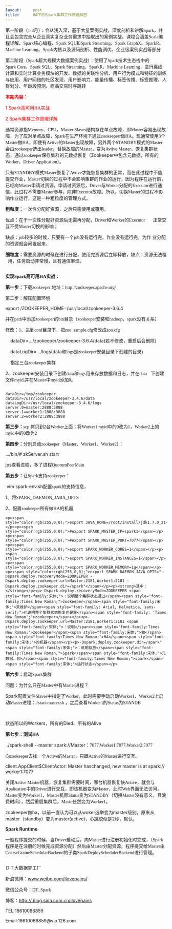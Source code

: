 ```yaml
---
layout:     post
title:      HA下的Spark集群工作原理解密
---
```

<div id="article_content" class="article_content clearfix csdn-tracking-statistics" data-pid="blog" data-mod="popu_307" data-dsm="post">
								            <link rel="stylesheet" href="https://csdnimg.cn/release/phoenix/template/css/ck_htmledit_views-f76675cdea.css">
						<div class="htmledit_views" id="content_views">
                
<p><span style="font-size:14px;">第一阶段（<span style="font-family:'Times New Roman';">1-3</span><span style="font-family:'宋体';">月）：会从浅入深，基于大量案例实战，深度剖析和讲解</span><span style="font-family:'Times New Roman';">Spark</span><span style="font-family:'宋体';">，并且会包含完全从企业真实复杂业务需求中抽取出的案例实战。课程会涵盖</span><span style="font-family:'Times New Roman';">Scala</span><span style="font-family:'宋体';">编程详解、</span><span style="font-family:'Times New Roman';">Spark</span><span style="font-family:'宋体';">核心编程、</span><span style="font-family:'Times New Roman';">Spark SQL</span><span style="font-family:'宋体';">和</span><span style="font-family:'Times New Roman';">Spark Streaming</span><span style="font-family:'宋体';">、</span><span style="font-family:'Times New Roman';">Spark GraphX</span><span style="font-family:'宋体';">、</span><span style="font-family:'Times New Roman';">SparkR</span><span style="font-family:'宋体';">、</span><span style="font-family:'Times New Roman';">Machine Learning</span><span style="font-family:'宋体';">、</span><span style="font-family:'Times New Roman';">Spark</span><span style="font-family:'宋体';">内核以及源码剖析、性能调优、企业级案例实战等部分</span></span></p>
<p><span style="font-size:14px;">第二阶段（<span style="font-family:'Times New Roman';">Spark</span><span style="font-family:'宋体';">超大规模大数据案例实战）：使用了</span><span style="font-family:'Times New Roman';">Spark</span><span style="font-family:'宋体';">技术生态栈中的</span><span style="font-family:'Times New Roman';">Spark Core</span><span style="font-family:'宋体';">、</span><span style="font-family:'Times New Roman';">Spark SQL</span><span style="font-family:'宋体';">、</span><span style="font-family:'Times New Roman';">Spark Streaming</span><span style="font-family:'宋体';">、</span><span style="font-family:'Times New Roman';">SparkR</span><span style="font-family:'宋体';">、</span><span style="font-family:'Times New Roman';">Machine Learning</span><span style="font-family:'宋体';">，进行离线计算和实时计算业务模块的开发、数据的关联性分析、用户行为模式和特征的训练与应用、用户网络的社区发现、用户影响力、能量传播、标签传播、标签推理、人群划分、年龄段预测、商品交易时序跳转</span></span></p>
<p><strong><span style="color:#ff0000;">本期内容：</span></strong></p>
<p><span style="color:#ff0000;">1 Spark<span style="font-family:'宋体';">高可用</span><span style="font-family:'Times New Roman';">HA</span><span style="font-family:'宋体';">实战</span></span></p>
<p><span style="color:#ff0000;">2 Spark<span style="font-family:'宋体';">集群工作原理详解</span></span></p>
<p><span style="font-family:'宋体';"></span></p>
<p><span></span>通常资源指<span style="font-family:'Times New Roman';">Memory</span><span style="font-family:'宋体';">、</span><span style="font-family:'Times New Roman';">CPU</span><span style="font-family:'宋体';">，</span><span style="font-family:'Times New Roman';">Master Slaves</span><span style="font-family:'宋体';">结构存在单点故障，即</span><span style="font-family:'Times New Roman';">Master</span><span style="font-family:'宋体';">容易出现故障，为了应对单点故障，</span><span style="font-family:'Times New Roman';">Spark</span><span style="font-family:'宋体';">在生产环境下通过</span><span style="font-family:'Times New Roman';">zookeeperr</span><span style="font-family:'宋体';">做</span><span style="font-family:'Times New Roman';">HA</span><span style="font-family:'宋体';">。</span>现通常使用<span style="font-family:'Times New Roman';">3</span>个<span style="font-family:'Times New Roman';">Master</span>做<span style="font-family:'Times New Roman';">HA</span>，即使有<span style="font-family:'Times New Roman';">Avtive</span>的<span style="font-family:'Times New Roman';">Master</span>出现故障，另外两个<span style="font-family:'Times New Roman';">STANDBY</span>模式的<span style="font-family:'Times New Roman';">Master</span>会由<span style="font-family:'Times New Roman';">zookeeper</span>选出<span style="font-family:'Times New Roman';">leader</span>，替换故障的<span style="font-family:'Times New Roman';">Master</span>，变为<span style="font-family:'Times New Roman';">Avtive Master</span>，恢复集群状态，通过<span style="font-family:'Times New Roman';">zookeeper</span>保存集群的元数据恢复（Zookeeper中包含元数据，所有的<span style="font-family:'Times New Roman';">Worker</span>、<span style="font-family:'Times New Roman';">Driver Application</span>）。</p>
<p><span></span>只有<span style="font-family:'Times New Roman';">STANDBY</span><span style="font-family:'宋体';">模式</span><span style="font-family:'Times New Roman';">Master</span><span style="font-family:'宋体';">恢复了</span><span style="font-family:'Times New Roman';">Avtive</span><span style="font-family:'宋体';">才能恢复集群的正常，而在此过程中不能提交作业，</span><span style="font-family:'Times New Roman';">Master</span><span style="font-family:'宋体';">切换的过程中不会影响集群的作业的运行，因为程序在运行前，已经向</span><span style="font-family:'Times New Roman';">Master</span><span style="font-family:'宋体';">申请过资源，申请过资源后，</span><span style="font-family:'Times New Roman';">Driver</span><span style="font-family:'宋体';">与</span><span style="font-family:'Times New Roman';">Worker</span><span style="font-family:'宋体';">分配的</span><span style="font-family:'Times New Roman';">Executor</span><span style="font-family:'宋体';">进行通信，此过程不需要</span><span style="font-family:'Times New Roman';">Master</span><span style="font-family:'宋体';">参与，除非</span><span style="font-family:'Times New Roman';">Executor</span><span style="font-family:'宋体';">故障。所以，切换</span><span style="font-family:'Times New Roman';">Master</span><span style="font-family:'宋体';">的过程不影响作业运行，这是一种粗粒度的管理方式。</span></p>
<p><strong>粗粒度：</strong>一次性分配好资源，之后只需使用或覆用，</p>
<p><span></span>优点：在于一次性分配好资源后无需再分配，<span style="font-family:'Times New Roman';">Driver</span><span style="font-family:'宋体';">和</span><span style="font-family:'Times New Roman';">Worker</span><span style="font-family:'宋体';">的</span><span style="font-family:'Times New Roman';">Executor
       </span><span style="font-family:'宋体';">正常交互不受</span><span style="font-family:'Times New Roman';">Master</span><span style="font-family:'宋体';">切换的影响；</span></p>
<p><span></span>缺点：<span style="font-family:'Times New Roman';">job</span><span style="font-family:'宋体';">较多的时候，只要有一个</span><span style="font-family:'Times New Roman';">job</span><span style="font-family:'宋体';">没有运行完，作业没有运行完，为作 业分配的资源就会闲置起来，</span></p>
<p><strong>细粒度：</strong>需要资源的时候在进行分配，使用完资源后立即释放，缺点：资源无法覆   用，任务启动非常慢，且有通信麻烦。</p>
<div style="text-align:center;"><img src="https://img-blog.csdn.net/20160116112651298?watermark/2/text/aHR0cDovL2Jsb2cuY3Nkbi5uZXQv/font/5a6L5L2T/fontsize/400/fill/I0JBQkFCMA==/dissolve/70/gravity/Center" alt=""></div>
<p><span style="font-family:'宋体';"></span></p>
<p><strong>实现<span style="font-family:'Times New Roman';">Spark</span><span style="font-family:'宋体';">高可用</span><span style="font-family:'Times New Roman';">HA</span><span style="font-family:'宋体';">实战：</span></strong></p>
<p><strong>第一步：</strong>下载<span style="font-family:'Times New Roman';">zookeeper </span><span style="font-family:'宋体';">地址：</span><span style="font-family:'Times New Roman';">http://zookeeper.apache.org/</span></p>
<p><strong></strong></p>
<p>第二步：解压配置环境</p>
<p>export /ZOOKEEPER_HOME=/usr/local/zookeeper-3.6.4</p>
<p>并在<span style="font-family:'Times New Roman';">path</span><span style="font-family:'宋体';">中添加</span><span style="font-family:'Times New Roman';">zookeeper</span><span style="font-family:'宋体';">的</span><span style="font-family:'Times New Roman';">bin</span><span style="font-family:'宋体';">目录（</span><span style="font-family:'Times New Roman';">zookeeper</span><span style="font-family:'宋体';">安装和</span><span style="font-family:'Times New Roman';">hadoop</span><span style="font-family:'宋体';">，</span><span style="font-family:'Times New Roman';">spark</span><span style="font-family:'宋体';">没有关系）</span></p>
<p>修改：<span style="font-family:'Times New Roman';">1</span><span style="font-family:'宋体';">、进到</span><span style="font-family:'Times New Roman';">conf</span><span style="font-family:'宋体';">目录下，把</span><span style="font-family:'Times New Roman';">zoo_sample.cfg</span><span style="font-family:'宋体';">修改成</span><span style="font-family:'Times New Roman';">zoo.cfg</span></p>
<p>   <span> </span>dataDir=.../zookeeper/zookeeper-3.6.4/data(<span style="font-family:'宋体';">若不修改，重启后会删除</span><span style="font-family:'Times New Roman';">)</span></p>
<p>  <span> </span> dataLogDir=.../logs(data<span style="font-family:'宋体';">和</span><span style="font-family:'Times New Roman';">logs</span><span style="font-family:'宋体';">是</span><span style="font-family:'Times New Roman';">zookeeper</span><span style="font-family:'宋体';">安装目录下创建的目录</span><span style="font-family:'Times New Roman';">)</span></p>
<p>  <span> </span> 指定三台<span style="font-family:'Times New Roman';">zookeeper</span><span style="font-family:'宋体';">集群</span><br></p>
<p></p>
<p><span></span>2、zookeeper<span style="font-family:'宋体';">安装目录下创建</span><span style="font-family:'Times New Roman';">data</span><span style="font-family:'宋体';">和</span><span style="font-family:'Times New Roman';">logs</span><span style="font-family:'宋体';">用来存放数据和日志，并在</span><span style="font-family:'Times New Roman';">data</span> 
  下创建文件<span style="font-family:'Times New Roman';">myid,</span><span style="font-family:'宋体';">并在</span><span style="font-family:'Times New Roman';">Master</span><span style="font-family:'宋体';">中</span><span style="font-family:'Times New Roman';">myid</span><span style="font-family:'宋体';">添加</span><span style="font-family:'Times New Roman';">0</span><span style="font-family:'宋体';">。</span></p>
<p></p>
<pre><code class="language-java">
dataDir=/tmp/zookeeper
dataDir=/usr/local/zookeeper-3.4.6/data
dataLogDir=/usr/local/zookeeper-3.4.6/logs
server.0=master:2888:3888
server.1=worker1:2888:3888
server.2=worker2:2888:3888</code></pre>
<p></p>
<p><strong>第三步：</strong><span style="font-family:'Times New Roman';">scp </span><span style="font-family:'宋体';">拷贝到</span><span style="font-family:'Times New Roman';">2</span><span style="font-family:'宋体';">台</span><span style="font-family:'Times New Roman';">Worker</span><span style="font-family:'宋体';">上面；将Worker1
</span><span style="font-family:'Times New Roman';">myid</span><span style="font-family:'宋体';">中的</span><span style="font-family:'Times New Roman';">0</span><span style="font-family:'宋体';">改为</span><span style="font-family:'Times New Roman';">1</span><span style="font-family:'宋体';">，</span><span style="font-family:'Times New Roman';">Worker2</span><span style="font-family:'宋体';">上的
</span><span style="font-family:'Times New Roman';">myid</span><span style="font-family:'宋体';">中的</span><span style="font-family:'Times New Roman';">0</span><span style="font-family:'宋体';">改为</span><span style="font-family:'Times New Roman';">2</span></p>
<p><strong>第四步：</strong>分别启动<span style="font-family:'Times New Roman';">zookeeper</span><span style="font-family:'宋体';">（</span><span style="font-family:'Times New Roman';">Master</span><span style="font-family:'宋体';">、</span><span style="font-family:'Times New Roman';">Worker1</span><span style="font-family:'宋体';">、</span><span style="font-family:'Times New Roman';">Worker2</span><span style="font-family:'宋体';">）：</span></p>
<p><span></span>.../bin/# zkServer.sh start</p>
<p>jps<span style="font-family:'宋体';">查看进程，多了进程</span><span style="font-family:'Times New Roman';">QuorumPeerMain</span></p>
<p><strong>第五步：</strong>让<span style="font-family:'Times New Roman';">Spark</span><span style="font-family:'宋体';">支持</span><span style="font-family:'Times New Roman';">zookeeper</span><span style="font-family:'宋体';">：</span></p>
<p> vim spark-env.sh<span style="font-family:'宋体';">配置</span><span style="font-family:'Times New Roman';">spark</span><span style="font-family:'宋体';">的支持信息，</span></p>
<p><span></span>1<span style="font-family:'宋体';">、将</span><span style="font-family:'Times New Roman';">SPARK_DAEMON_JABA_OPTS</span></p>
<p><span></span>2<span style="font-family:'宋体';">、配置</span><span style="font-family:'Times New Roman';">zookeeper</span><span style="font-family:'宋体';">所有做</span><span style="font-family:'Times New Roman';">HA</span><span style="font-family:'宋体';">的机器</span></p>
<pre><code class="language-java">&lt;p&gt;&lt;span style="color:rgb(255,0,0);"&gt;export JAVA_HOME=/root/install/jdk1.7.0_21&lt;/span&gt;&lt;/p&gt;&lt;p&gt;&lt;span style="color:rgb(255,0,0);"&gt;#export SPARK_MASTER_IP=spark1&lt;/span&gt;&lt;/p&gt;&lt;p&gt;&lt;span style="color:rgb(255,0,0);"&gt;#export SPARK_MASTER_PORT=7077&lt;/span&gt;&lt;/p&gt;&lt;p&gt;&lt;span style="color:rgb(255,0,0);"&gt;export SPARK_WORKER_CORES=1&lt;/span&gt;&lt;/p&gt;&lt;p&gt;&lt;span style="color:rgb(255,0,0);"&gt;export SPARK_WORKER_INSTANCES=1&lt;/span&gt;&lt;/p&gt;&lt;p&gt;&lt;span style="color:rgb(255,0,0);"&gt;export SPARK_WORKER_MEMORY=1g&lt;/span&gt;&lt;/p&gt;&lt;p&gt;&lt;span style="color:rgb(255,0,0);"&gt;export SPARK_DAEMON_JAVA_OPTS="-Dspark.deploy.recoveryMode=ZOOKEEPER -Dspark.deploy.zookeeper.url=Master:2181,Worker1:2181 -Dspark.deploy.zookeeper.dir=/spark"&lt;/span&gt;&lt;/p&gt;&lt;p&gt;&lt;strong&gt;其中：&lt;/strong&gt;&lt;/p&gt;&lt;p&gt;-Dspark.deploy.recoveryMode=ZOOKEEPER &lt;span style="font-family:宋体;"&gt;：说明整个集群状态通过&lt;/span&gt;&lt;span style="font-family:Times New Roman;"&gt;zookeeper&lt;/span&gt;&lt;span style="font-family:宋体;"&gt;来维护&lt;/span&gt;&lt;span style="font-family: Arial, Helvetica, sans-serif;"&gt;也说明整个集群状态恢复也是靠&lt;/span&gt;&lt;span style="font-family: 'Times New Roman';"&gt;zookeeper&lt;/span&gt;&lt;/p&gt;&lt;p&gt;-Dspark.deploy.zookeeper.url=Master:2181,Worker1:2181 &lt;span style="font-family:宋体;"&gt;：说明&lt;/span&gt;&lt;span style="font-family:Times New Roman;"&gt;zookeeper&lt;/span&gt;&lt;span style="font-family:宋体;"&gt;做&lt;/span&gt;&lt;span style="font-family:Times New Roman;"&gt;HA&lt;/span&gt;&lt;span style="font-family:宋体;"&gt;的机器&lt;/span&gt;&lt;/p&gt;&lt;p&gt;-Dspark.deploy.zookeeper.dir=/spark"&lt;span style="font-family:宋体;"&gt;：说明存放&lt;/span&gt;&lt;span style="font-family:Times New Roman;"&gt;Spark&lt;/span&gt;&lt;span style="font-family:宋体;"&gt;元数据，和&lt;/span&gt;&lt;span style="font-family:Times New Roman;"&gt;spark&lt;/span&gt;&lt;span style="font-family:宋体;"&gt;运行状态&lt;/span&gt;&lt;/p&gt;</code></pre>
<p><strong>第六步：</strong>启动<span style="font-family:'Times New Roman';">Spark</span><span style="font-family:'宋体';">集群</span></p>
<p>问题：为什么只在<span style="font-family:'Times New Roman';">Master</span><span style="font-family:'宋体';">中有</span><span style="font-family:'Times New Roman';">Master</span><span style="font-family:'宋体';">进程？</span></p>
<p>Spark<span style="font-family:'宋体';">配置文件</span><span style="font-family:'Times New Roman';">Slaves</span><span style="font-family:'宋体';">中指定了</span><span style="font-family:'Times New Roman';">Worker</span><span style="font-family:'宋体';">，此时需要手动启动</span><span style="font-family:'Times New Roman';">Worker1</span><span style="font-family:'宋体';">、</span><span style="font-family:'Times New Roman';">Worker2</span><span style="font-family:'宋体';">上启动</span><span style="font-family:'Times New Roman';">Master</span><span style="font-family:'宋体';">进程：</span><span style="font-family:'Times New Roman';">./start-master.sh </span><span style="font-family:'宋体';">，之后查看</span><span style="font-family:'Times New Roman';">Worker1</span><span style="font-family:'宋体';">的</span><span style="font-family:'Times New Roman';">Status</span><span style="font-family:'宋体';">为</span><span style="font-family:'Times New Roman';">STANDB</span></p>
<div style="text-align:center;"><img src="https://img-blog.csdn.net/20160116112922855?watermark/2/text/aHR0cDovL2Jsb2cuY3Nkbi5uZXQv/font/5a6L5L2T/fontsize/400/fill/I0JBQkFCMA==/dissolve/70/gravity/Center" alt="">   <img src="https://img-blog.csdn.net/20160116112936710?watermark/2/text/aHR0cDovL2Jsb2cuY3Nkbi5uZXQv/font/5a6L5L2T/fontsize/400/fill/I0JBQkFCMA==/dissolve/70/gravity/Center" alt=""></div>
<p>状态所以的Workers，所有的Died、所有的Alive</p>
<p><strong>第七步：测试<span style="font-family:'Times New Roman';">HA</span></strong></p>
<p> ./spark-shell --master spark://Master<span style="font-family:'宋体';">：</span><span style="font-family:'Times New Roman';">7077,Worker1:7077,Worker2:7077</span></p>
<p>向<span style="font-family:'Times New Roman';">zookeeper</span><span style="font-family:'宋体';">去找一个</span><span style="font-family:'Times New Roman';">Active</span><span style="font-family:'宋体';">的</span><span style="font-family:'Times New Roman';">Master</span><span style="font-family:'宋体';">，只跟</span><span style="font-family:'Times New Roman';">Active</span><span style="font-family:'宋体';">的</span><span style="font-family:'Times New Roman';">Master</span><span style="font-family:'宋体';">进行交互。</span></p>
<p></p>
<p>client.AppClient$ClientActor: Master haschanged, new master is at spark://worker1:7077</p>
<p>关闭<span style="font-family:'Times New Roman';">Active Master</span><span style="font-family:'宋体';">机器，恢复集群需要时间，哪台机器恢复快</span><span style="font-family:'Times New Roman';">Active</span><span style="font-family:'宋体';">，就会与</span><span style="font-family:'Times New Roman';">Apalication</span><span style="font-family:'宋体';">中的</span><span style="font-family:'Times New Roman';">Driver</span><span style="font-family:'宋体';">进行交互，即该机器变为</span><span style="font-family:'Times New Roman';">Master</span><span style="font-family:'宋体';">，此时</span><span style="font-family:'Times New Roman';">Web</span><span style="font-family:'宋体';">界面无法访问，</span><span style="font-family:'Times New Roman';">Master</span><span style="font-family:'宋体';">变为</span><span style="font-family:'Times New Roman';">Worker1</span><span style="font-family:'宋体';">，</span><span style="font-family:'Times New Roman';">Master</span><span style="font-family:'宋体';">机器</span><span style="font-family:'Times New Roman';">Status</span><span style="font-family:'宋体';">变为</span><span style="font-family:'Times New Roman';">STANDBY</span><span style="font-family:'宋体';">（切换</span><span style="font-family:'Times New Roman';">Master</span><span style="font-family:'宋体';">没有意义，且浪费时间），然后重启集群后，</span><span style="font-family:'Times New Roman';">Maste</span><span style="font-family:'宋体';">任然变为</span><span style="font-family:'Times New Roman';">Worker1</span><span style="font-family:'宋体';">。</span></p>
<p>zookeeper做ha，以前一直认为可以从woker选举变为master级别，原来从master（standby）变为master(active)，心跳貌似是2秒，默认。</p>
<p><strong>Spark Runtime </strong></p>
<p>一般程序提交的时候，当<span style="font-family:'Times New Roman';">Driver</span><span style="font-family:'宋体';">启动后，向</span><span style="font-family:'Times New Roman';">Master</span><span style="font-family:'宋体';">进行注册初始化时完成，（</span><span style="font-family:'Times New Roman';">Spark</span><span style="font-family:'宋体';">程序是在注册的时候完成资源分配）然后由</span><span style="font-family:'Times New Roman';">Master</span><span style="font-family:'宋体';">分配资源，程序提交给</span><span style="font-family:'Times New Roman';">Master</span><span style="font-family:'宋体';">由</span><span style="font-family:'Times New Roman';">CoarseGraineSchedularBackend</span><span style="font-family:'宋体';">的子类</span><span style="font-family:'Times New Roman';">SparkDeploySchedulerBackend</span><span style="font-family:'宋体';">进行管理。</span></p>
<div style="text-align:center;"><img src="https://img-blog.csdn.net/20160116113131952?watermark/2/text/aHR0cDovL2Jsb2cuY3Nkbi5uZXQv/font/5a6L5L2T/fontsize/400/fill/I0JBQkFCMA==/dissolve/70/gravity/Center" alt=""></div>
<p></p>
<p></p>
<p>ＤＴ大数据梦工厂</p>
<p>新浪微博：<a href="http://www.weibo.com/ilovepains/" rel="nofollow">www.weibo.com/ilovepains/</a></p>
<p>微信公众号：<span style="font-family:'Times New Roman';">DT_Spark</span></p>
<p>博客：<a href="/ilovepains" rel="nofollow">http://.blog.sina.com.cn/ilovepains</a></p>
<p>TEL:18610086859</p>
<p>Email:18610086859@vip.126.com</p>
<br><p><br></p>
<p><br></p>
<p><br></p>
            </div>
                </div>